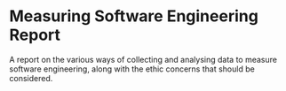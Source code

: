 # Measuring Software Engineering Report
A report on the various ways of collecting and analysing data to measure software engineering, along with the ethic concerns that should be considered.
